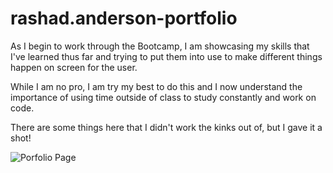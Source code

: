 # rashad.anderson-portfolio

As I begin to work through the Bootcamp, I am showcasing my skills that I've learned thus far and trying to put them into use to make different things happen on screen for the user. 

While I am no pro, I am try my best to do this and I now understand the importance of using time outside of class to study constantly and work on code. 

There are some things here that I didn't work the kinks out of, but I gave it a shot! 

![Porfolio Page](https://user-images.githubusercontent.com/95391301/147037207-d51caad5-a5fe-483d-a6b8-7f657cbb64a3.png)
